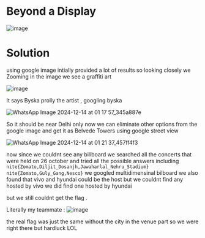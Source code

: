 # Beyond a Display 
![image](https://github.com/user-attachments/assets/7ae160b5-8966-4bfa-89b5-2b9fbc76f851)

# Solution 
using google image intially provided a lot of results so looking closely we 
Zooming in the image we see a graffiti art 

![image](https://github.com/user-attachments/assets/0ac627f1-3f7b-434a-8e09-837820422144)

It says Byska prolly the artist , googling byska 

![WhatsApp Image 2024-12-14 at 01 17 57_345a887e](https://github.com/user-attachments/assets/ffc5a7f6-7a48-4abf-a488-a84b6ee434f0)

So it should be near Delhi only now we can eliminate other options from the google image and get it as Belvede Towers 
using google street view 

![WhatsApp Image 2024-12-14 at 01 21 37_457ff4f3](https://github.com/user-attachments/assets/b3377bfd-6a88-4aa3-9173-d142c0351404)

now since we couldnt see any billboard we searched all the concerts that were held on 26 october and tried all the possible answers including 
`nite{Zomato,Diljit_Dosanjh,Jawaharlal_Nehru_Stadium}`
`nite{Zomato,Guly_Gang,Nesco}`
we googled multidimensinal bilboard we also found that vivo and hyundai could be the host but we couldnt find any hosted by vivo we did find one hosted by hyundai 

but we still couldnt get the flag . 

Literally my teammate : 
![image](https://github.com/user-attachments/assets/254334a6-fd44-4604-b35b-0379685bbd42)


the real flag was just the same without the city in the venue part so we were right there but hardluck LOL 

